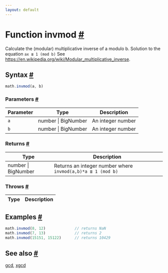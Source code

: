 ```yaml
---
layout: default
---
```


<!-- Note: This file is automatically generated from source code comments. Changes made in this file will be overridden. -->

<h1 id="function-invmod">Function invmod <a href="#function-invmod" title="Permalink">#</a></h1>

Calculate the (modular) multiplicative inverse of a modulo b. Solution to the equation `ax ≣ 1 (mod b)`
See https://en.wikipedia.org/wiki/Modular_multiplicative_inverse.


<h2 id="syntax">Syntax <a href="#syntax" title="Permalink">#</a></h2>

```js
math.invmod(a, b)
```

<h3 id="parameters">Parameters <a href="#parameters" title="Permalink">#</a></h3>

Parameter | Type | Description
--------- | ---- | -----------
`a` | number &#124; BigNumber | An integer number
`b` | number &#124; BigNumber | An integer number

<h3 id="returns">Returns <a href="#returns" title="Permalink">#</a></h3>

Type | Description
---- | -----------
number &#124; BigNumber | Returns an integer number where `invmod(a,b)*a ≣ 1 (mod b)`


<h3 id="throws">Throws <a href="#throws" title="Permalink">#</a></h3>

Type | Description
---- | -----------


<h2 id="examples">Examples <a href="#examples" title="Permalink">#</a></h2>

```js
math.invmod(8, 12)             // returns NaN
math.invmod(7, 13)             // returns 2
math.invmod(15151, 15122)      // returns 10429
```


<h2 id="see-also">See also <a href="#see-also" title="Permalink">#</a></h2>

[gcd](gcd.html),
[xgcd](xgcd.html)
